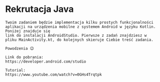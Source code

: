 # Rekrutacja Java
    Twoim zadaniem będzie implementacja kilku prostych funkcjonalności
    aplikacji na urządzenia mobilne z systemem Android w języku Kotlin. Poniżej znajduje się
    link do instalacji AndroidStudio. Pierwsze z zadań znajdziesz w
    pliku MainActivity.kt, do kolejnych skieruje Ciebie treść zadania.

    Powodzenia 😉

    Link do pobrania:
    https://developer.android.com/studio

    Tutorial:
    https://www.youtube.com/watch?v=0GHs4Trqtpk